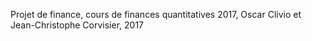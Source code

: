 Projet de finance, cours de finances quantitatives 2017, Oscar Clivio et Jean-Christophe Corvisier, 2017
